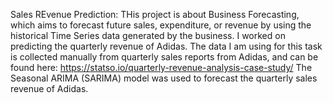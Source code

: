 Sales REvenue Prediction: THis project is about Business Forecasting, which aims to forecast future sales, expenditure, or revenue by using the historical Time Series data generated by the business. I worked on predicting the quarterly revenue of Adidas. The data I am using for this task is collected manually from quarterly sales reports from Adidas, and can be found here: https://statso.io/quarterly-revenue-analysis-case-study/ The Seasonal ARIMA (SARIMA) model was used to forecast the quarterly sales revenue of Adidas.
